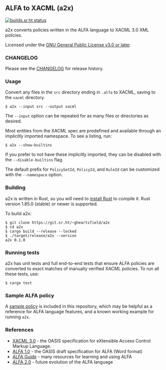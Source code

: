 ALFA to XACML (a2x)
-------------------
[![builds.sr.ht status](https://builds.sr.ht/~gheartsfield/a2x/commits/master.svg)](https://builds.sr.ht/~gheartsfield/a2x/commits/master?)

a2x converts policies written in the ALFA language to XACML 3.0 XML
policies.

Licensed under the [GNU General Public License v3.0 or
later](https://spdx.org/licenses/GPL-3.0-or-later.html).

### CHANGELOG

Please see the [CHANGELOG](CHANGELOG.md) for release history.

### Usage

Convert any files in the `src` directory ending in `.alfa` to XACML,
saving to the `xacml` directory.

```
$ a2x --input src --output xacml
```

The `--input` option can be repeated for as many files or directories
as desired.

Most entities from the XACML spec are predefined and available through
an implicitly imported namespace.  To see a listing, run:

```
$ a2x --show-builtins
```

If you prefer to not have these implicitly imported, they can be
disabled with the ```--disable-builtins``` flag.

The default prefix for `PolicySetId`, `PolicyId`, and `RuleId` can be
customized with the ```--namespace``` option.

### Building

a2x is written in Rust, so you will need to [install
Rust](https://www.rust-lang.org/) to compile it.  Rust version 1.85.0
(stable) or newer is supported.

To build a2x:

```
$ git clone https://git.sr.ht/~gheartsfield/a2x
$ cd a2x
$ cargo build --release --locked
$ ./target/release/a2x --version
a2x 0.1.0
```

### Running tests

a2x has unit tests and full end-to-end tests that ensure ALFA policies
are converted to exact matches of manually verified XACML policies.
To run all these tests, use:

```
$ cargo test
```

### Sample ALFA policy

A [sample policy](samples/retail/README.md) is included in this
repository, which may be helpful as a reference for ALFA language
features, and a known working example for running `a2x`.

### References

* [XACML
  3.0](https://docs.oasis-open.org/xacml/3.0/xacml-3.0-core-spec-os-en.html) -
  the OASIS specification for eXtensible Access Control Markup
  Language.
* [ALFA 1.0](https://groups.oasis-open.org/higherlogic/ws/public/download/55228/alfa-for-xacml-v1.0-wd01.doc) - the OASIS draft specification for ALFA (Word format)
* [ALFA Guide](https://alfa.guide/) - many resources for learning and using ALFA
* [ALFA 2.0](https://www.ietf.org/archive/id/draft-brossard-alfa-authz-00.html) - future evolution of the ALFA language
